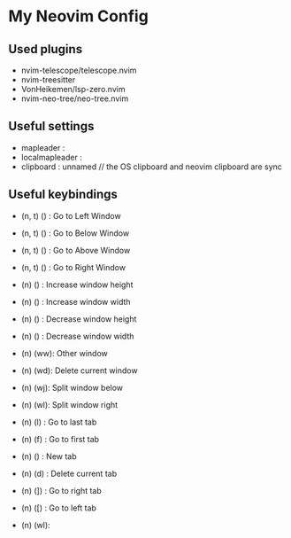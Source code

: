 # My Neovim Config

## Used plugins
- nvim-telescope/telescope.nvim
- nvim-treesitter
- VonHeikemen/lsp-zero.nvim
- nvim-neo-tree/neo-tree.nvim

## Useful settings
- mapleader : <Space>
- localmapleader : <Space>
- clipboard : unnamed // the OS clipboard and neovim clipboard are sync

## Useful keybindings 
- (n, t) (<C-h>)     : Go to Left Window
- (n, t) (<C-j>)     : Go to Below Window
- (n, t) (<C-k>)     : Go to Above Window
- (n, t) (<C-l>)     : Go to Right Window
- (n)    (<C-Up>)    : Increase window height
- (n)    (<C-Right>) : Increase window width
- (n)    (<C-Down>)  : Decrease window height
- (n)    (<C-Left>)  : Decrease window width
- (n)    (<leader>ww): Other window
- (n)    (<leader>wd): Delete current window
- (n)    (<leader>wj): Split window below
- (n)    (<leader>wl): Split window right

- (n) (<leader><tab>l)      : Go to last tab
- (n) (<leader><tab>f)      : Go to first tab
- (n) (<leader><tab><tab>)  : New tab
- (n) (<leader><tab>d)      : Delete current tab
- (n) (<leader><tab>])      : Go to right tab
- (n) (<leader><tab>[)      : Go to left tab

- (n)    (<leader>wl):
